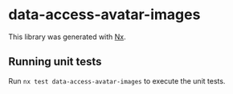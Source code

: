 # data-access-avatar-images

This library was generated with [Nx](https://nx.dev).

## Running unit tests

Run `nx test data-access-avatar-images` to execute the unit tests.
